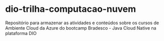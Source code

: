 # dio-trilha-computacao-nuvem
Repositório para armazenar as atividades e conteúdos sobre os cursos de Ambiente Cloud da Azure do bootcamp Bradesco - Java Cloud Native na plataforma DIO
